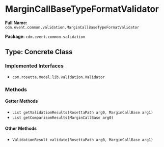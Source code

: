 # MarginCallBaseTypeFormatValidator

**Full Name:** `cdm.event.common.validation.MarginCallBaseTypeFormatValidator`

**Package:** `cdm.event.common.validation`

## Type: Concrete Class

### Implemented Interfaces

- `com.rosetta.model.lib.validation.Validator`

### Methods

#### Getter Methods

- `List getValidationResults(RosettaPath arg0, MarginCallBase arg1)`
- `List getComparisonResults(MarginCallBase arg0)`

#### Other Methods

- `ValidationResult validate(RosettaPath arg0, MarginCallBase arg1)`

